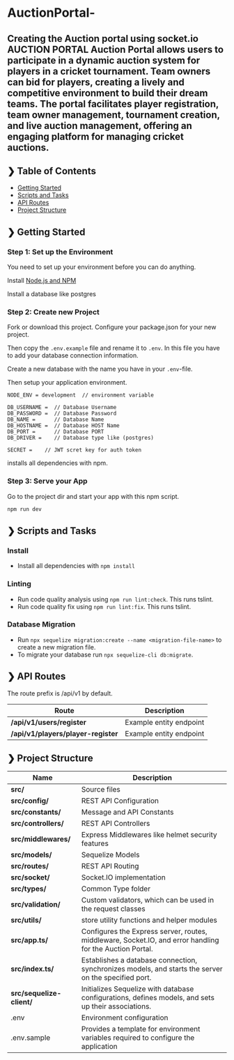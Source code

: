 # AuctionPortal-
Creating the Auction portal using socket.io
AUCTION PORTAL
Auction Portal allows users to participate in a dynamic auction system for players in a cricket tournament. Team owners can bid for players, creating a lively and competitive environment to build their dream teams. The portal facilitates player registration, team owner management, tournament creation, and live auction management, offering an engaging platform for managing cricket auctions.
--------------------------------------------------------------------------------------------------------------------------------------------------------------------------------------------------------------------
## ❯ Table of Contents
- [Getting Started](#-getting-started)
- [Scripts and Tasks](#-scripts-and-tasks)
- [API Routes](#-api-routes)
- [Project Structure](#-project-structure)

## ❯ Getting Started
### Step 1: Set up the Environment

You need to set up your environment before you can do anything.

Install [Node.js and NPM](https://nodejs.org/en/download/)

Install a database like postgres

### Step 2: Create new Project

Fork or download this project. Configure your package.json for your new project.

Then copy the `.env.example` file and rename it to `.env`. In this file you have to add your database connection information.

Create a new database with the name you have in your `.env`-file.

Then setup your application environment.

```PORT = 8000
NODE_ENV = development  // environment variable

DB_USERNAME =  // Database Username
DB_PASSWORD =  // Database Password
DB_NAME =      // Database Name
DB_HOSTNAME =  // Database HOST Name
DB_PORT =      // Database PORT
DB_DRIVER =    // Database type like (postgres)

SECRET =    // JWT scret key for auth token
```
installs all dependencies with npm.

### Step 3: Serve your App

Go to the project dir and start your app with this npm script.

```bash
npm run dev
```

## ❯ Scripts and Tasks

### Install

- Install all dependencies with `npm install`

### Linting

- Run code quality analysis using `npm run lint:check`. This runs tslint.
- Run code quality fix using `npm run lint:fix`. This runs tslint.

### Database Migration

- Run `npx sequelize migration:create --name <migration-file-name>` to create a new migration file.
- To migrate your database run `npx sequelize-cli db:migrate`.

## ❯ API Routes
The route prefix is /api/v1 by default.

| Route          | Description |
| -------------- | ----------- |
| **/api/v1/users/register** | Example entity endpoint |
| **/api/v1/players/player-register**  | Example entity endpoint |

## ❯ Project Structure
| Name                              | Description |
| --------------------------------- | ----------- |
| **src/**                          | Source files |
| **src/config/**          | REST API Configuration |
| **src/constants/**          | Message and API Constants |
| **src/controllers/**          | REST API Controllers |
| **src/middlewares/**          | Express Middlewares like helmet security features |
| **src/models/**               | Sequelize Models |
| **src/routes/**               | REST API Routing |
| **src/socket/**               | Socket.IO implementation |
| **src/types/**                | Common Type folder |
| **src/validation/**           | Custom validators, which can be used in the request classes |
| **src/utils/**                | store utility functions and helper modules |
| **src/app.ts/**               | Configures the Express server, routes, middleware, Socket.IO, and error handling for the Auction Portal.  |
| **src/index.ts/**             |  Establishes a database connection, synchronizes models, and starts the server on the specified port.|
| **src/sequelize-client/**     | Initializes Sequelize with database configurations, defines models, and sets up their associations. |
| .env                          | Environment configuration |
| .env.sample                   | Provides a template for environment variables required to configure the application |

